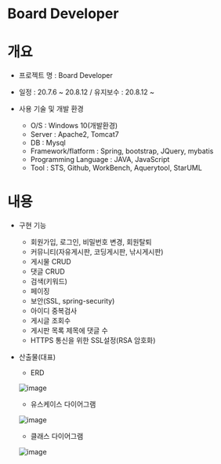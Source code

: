 # Board Developer



# 개요

- 프로젝트 명 : Board Developer

- 일정 : 20.7.6 ~ 20.8.12 / 유지보수 : 20.8.12 ~

- 사용 기술 및 개발 환경
   - O/S : Windows 10(개발환경)
   - Server : Apache2, Tomcat7
   - DB : Mysql
   - Framework/flatform : Spring, bootstrap, JQuery, mybatis
   - Programming Language : JAVA, JavaScript
   - Tool : STS, Github, WorkBench, Aquerytool, StarUML
   

# 내용

- 구현 기능    

   - 회원가입, 로그인, 비밀번호 변경, 회원탈퇴
   - 커뮤니티(자유게시판, 코딩게시판, 낚시게시판)
   - 게시물 CRUD
   - 댓글 CRUD
   - 검색(키워드)
   - 페이징
   - 보안(SSL, spring-security)
   - 아이디 중복검사
   - 게시글 조회수 
   - 게시판 목록 제목에 댓글 수
   - HTTPS 통신을 위한 SSL설정(RSA 암호화)
 
 - 산출물(대표)    
 
   - ERD    
     
   
   ![image](https://img1.daumcdn.net/thumb/R1280x0/?scode=mtistory2&fname=https%3A%2F%2Fblog.kakaocdn.net%2Fdn%2FWZME8%2FbtqGvQ4YQgy%2FJ23rM8pkkZEtr21zpNarrK%2Fimg.png)

   - 유스케이스 다이어그램        
   
   
   ![image](https://img1.daumcdn.net/thumb/R1280x0/?scode=mtistory2&fname=https%3A%2F%2Fblog.kakaocdn.net%2Fdn%2Fbvx4oC%2FbtqGvekK1SG%2FOiH81H95Kgtz7KMx5jakp1%2Fimg.png)
   
   - 클래스 다이어그램   
   
   
   ![image](https://img1.daumcdn.net/thumb/R1280x0/?scode=mtistory2&fname=https%3A%2F%2Fblog.kakaocdn.net%2Fdn%2Fb0svFH%2FbtqGARnrUCj%2F49VbewjCpoiBHKU6A0kAy1%2Fimg.png)
   
   
   
